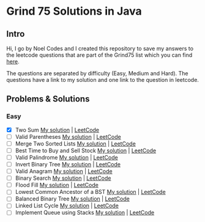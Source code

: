 # Grind 75 Solutions in Java

## Intro

Hi, I go by Noel Codes and I created this repository to save my answers to the leetcode questions that are part of the Grind75 list which you can find [here](https://www.techinterviewhandbook.org/grind75).

The questions are separated by difficulty (Easy, Medium and Hard). The questions have a link to my solution and one link to the question in leetcode.

## Problems & Solutions

### Easy
- [x] Two Sum [My solution](https://github.com/NoelCov/Grind75/blob/main/Easy/TwoSum/Solution.java) | [LeetCode](https://leetcode.com/problems/two-sum/)
- [ ] Valid Parentheses [My solution]() | [LeetCode](https://leetcode.com/problems/valid-parentheses/)
- [ ] Merge Two Sorted Lists [My solution]() | [LeetCode](https://leetcode.com/problems/merge-two-sorted-lists/)
- [ ] Best Time to Buy and Sell Stock [My solution]() | [LeetCode](https://leetcode.com/problems/best-time-to-buy-and-sell-stock/)
- [ ] Valid Palindrome [My solution]() | [LeetCode](https://leetcode.com/problems/valid-palindrome/)
- [ ] Invert Binary Tree [My solution]() | [LeetCode](https://leetcode.com/problems/invert-binary-tree/)
- [ ] Valid Anagram [My solution]() | [LeetCode](https://leetcode.com/problems/valid-anagram/)
- [ ] Binary Search [My solution]() | [LeetCode](https://leetcode.com/problems/binary-search/)
- [ ] Flood Fill [My solution]() | [LeetCode](https://leetcode.com/problems/flood-fill/)
- [ ] Lowest Common Ancestor of a BST [My solution]() | [LeetCode](https://leetcode.com/problems/lowest-common-ancestor-of-a-binary-search-tree/)
- [ ] Balanced Binary Tree [My solution]() | [LeetCode](https://leetcode.com/problems/balanced-binary-tree/)
- [ ] Linked List Cycle [My solution]() | [LeetCode](https://leetcode.com/problems/linked-list-cycle/)
- [ ] Implement Queue using Stacks [My solution]() | [LeetCode]()

